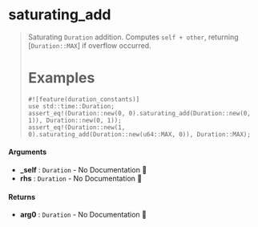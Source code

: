 # saturating\_add

>  Saturating `Duration` addition. Computes `self + other`, returning [`Duration::MAX`]
>  if overflow occurred.
>  # Examples
>  ```
>  #![feature(duration_constants)]
>  use std::time::Duration;
>  assert_eq!(Duration::new(0, 0).saturating_add(Duration::new(0, 1)), Duration::new(0, 1));
>  assert_eq!(Duration::new(1, 0).saturating_add(Duration::new(u64::MAX, 0)), Duration::MAX);
>  ```

#### Arguments

- **\_self** : `Duration` \- No Documentation 🚧
- **rhs** : `Duration` \- No Documentation 🚧

#### Returns

- **arg0** : `Duration` \- No Documentation 🚧
